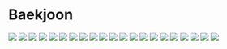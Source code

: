 # Baekjoon

<img src="https://img.shields.io/badge/React-96D7E8?style=for-the-badge&logo=React&logoColor=white">
<img src="https://img.shields.io/badge/Recoil-96D7E8?&style=for-the-badge&logo=Revolut&logoColor=white">
<img src="https://img.shields.io/badge/ReactQuery-96D7E8?&style=for-the-badge&logo=ReactQuery&logoColor=white">
<img src="https://img.shields.io/badge/TypeScript-96D7E8?&style=for-the-badge&logo=TypeScript&logoColor=white">
<img src="https://img.shields.io/badge/Sass-96D7E8?&style=for-the-badge&logo=Sass&logoColor=white">
<img src="https://img.shields.io/badge/uvicorn-61DAFB?style=for-the-badge&logo=Gunicorn&logoColor=white">
<img src="https://img.shields.io/badge/FastAPi-61DAFB?style=for-the-badge&logo=FastAPi&logoColor=white">
<img src="https://img.shields.io/badge/python-61DAFB?style=for-the-badge&logo=python&logoColor=white">
<img src="https://img.shields.io/badge/MySQL-61DAFB?style=for-the-badge&logo=MySQL&logoColor=white">
<img src="https://img.shields.io/badge/Amazon S3-61DAFB?style=for-the-badge&logo=Amazon S3&logoColor=white">
<img src="https://img.shields.io/badge/Swagger-61DAFB?style=for-the-badge&logo=Swagger&logoColor=white">
<img src="https://img.shields.io/badge/YOLO-0052CC?style=for-the-badge&logo=YOLO&logoColor=white">
<img src="https://img.shields.io/badge/PyTorch-0052CC?style=for-the-badge&logo=PyTorch&logoColor=white">
<img src="https://img.shields.io/badge/RabbitMQ-0052CC?style=for-the-badge&logo=RabbitMQ&logoColor=white">
<img src="https://img.shields.io/badge/Celery-0052CC?style=for-the-badge&logo=Celery&logoColor=white">
<img src="https://img.shields.io/badge/Docker-2A667F?style=for-the-badge&logo=Docker&logoColor=white">
<img src="https://img.shields.io/badge/NGINX-2A667F?style=for-the-badge&logo=NGINX&logoColor=white">
<img src="https://img.shields.io/badge/AWS-2A667F?&style=for-the-badge&logo=AmazonAWS&logoColor=white">
<img src="https://img.shields.io/badge/GithubActions-2A667F?&style=for-the-badge&logo=GithubActions&logoColor=white">
<img src="https://img.shields.io/badge/Grafana-193440?style=for-the-badge&logo=Grafana&logoColor=white">
<img src="https://img.shields.io/badge/Prometheus-193440?style=for-the-badge&logo=Prometheus&logoColor=white">
